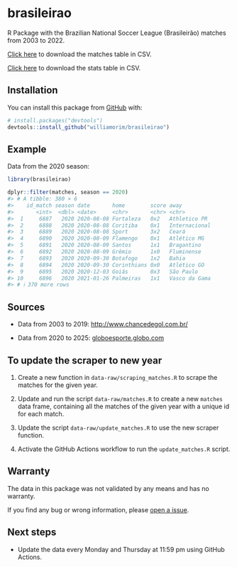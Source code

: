 
<!-- README.md is generated from README.Rmd. Please edit that file -->

# brasileirao

R Package with the Brazilian National Soccer League (Brasileirão)
matches from 2003 to 2022.

<a href="https://raw.githubusercontent.com/williamorim/brasileirao/master/data-raw/csv/matches.csv" download="matches.csv">Click
here</a> to download the matches table in CSV.

<a href="https://raw.githubusercontent.com/williamorim/brasileirao/master/data-raw/csv/stats.csv" download="matches.csv">Click
here</a> to download the stats table in CSV.

## Installation

You can install this package from [GitHub](https://github.com/) with:

``` r
# install.packages("devtools")
devtools::install_github("williamorim/brasileirao")
```

## Example

Data from the 2020 season:

``` r
library(brasileirao)

dplyr::filter(matches, season == 2020)
#> # A tibble: 380 × 6
#>    id_match season date       home        score away         
#>       <int>  <dbl> <date>     <chr>       <chr> <chr>        
#>  1     6887   2020 2020-08-08 Fortaleza   0x2   Athletico PR 
#>  2     6888   2020 2020-08-08 Coritiba    0x1   Internacional
#>  3     6889   2020 2020-08-08 Sport       3x2   Ceará        
#>  4     6890   2020 2020-08-09 Flamengo    0x1   Atlético MG  
#>  5     6891   2020 2020-08-09 Santos      1x1   Bragantino   
#>  6     6892   2020 2020-08-09 Grêmio      1x0   Fluminense   
#>  7     6893   2020 2020-09-30 Botafogo    1x2   Bahia        
#>  8     6894   2020 2020-09-30 Corinthians 0x0   Atlético GO  
#>  9     6895   2020 2020-12-03 Goiás       0x3   São Paulo    
#> 10     6896   2020 2021-01-26 Palmeiras   1x1   Vasco da Gama
#> # ℹ 370 more rows
```

## Sources

- Data from 2003 to 2019: <http://www.chancedegol.com.br/>

- Data from 2020 to 2025:
  [globoesporte.globo.com](https://globoesporte.globo.com/futebol/brasileirao-serie-a/)

## To update the scraper to new year

1.  Create a new function in `data-raw/scraping_matches.R` to scrape the
    matches for the given year.

2.  Update and run the script `data-raw/matches.R` to create a new
    `matches` data frame, containing all the matches of the given year
    with a unique id for each match.

3.  Update the script `data-raw/update_matches.R` to use the new scraper
    function.

4.  Activate the GitHub Actions workflow to run the `update_matches.R`
    script.

## Warranty

The data in this package was not validated by any means and has no
warranty.

If you find any bug or wrong information, please [open a
issue](https://github.com/williamorim/brasileirao/issues).

## Next steps

- Update the data every Monday and Thursday at 11:59 pm using GitHub
  Actions.
